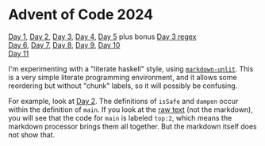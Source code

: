 # Advent of Code 2024

[Day 1](src/day01.md),
[Day 2](src/day02.md),
[Day 3](src/day03.md),
[Day 4](src/day04.md),
[Day 5](src/day05.md)
plus bonus [Day 3 regex](src/day03-re.md)
<br/>
[Day 6](src/day06.md),
[Day 7](src/day07.md),
[Day 8](src/day08.md),
[Day 9](src/day09.md),
[Day 10](src/day10.md)
<br/>
[Day 11](src/day11.md)

I'm experimenting with a "literate haskell" style, using
[`markdown-unlit`](https://github.com/sol/markdown-unlit).  This is a very
simple literate programming environment, and it allows some reordering but
without "chunk" labels, so it will possibly be confusing.

For example, look at [Day 2](src/day02.md). The definitions of `isSafe` and
`dampen` occur within the definition of `main`. If you look at the [raw
text](https://raw.githubusercontent.com/instinctive/edu-advent-2024/refs/heads/main/src/day02.md)
(not the markdown), you will see that the code for `main` is labeled `top:2`,
which means the markdown processor brings them all together. But the markdown
itself does not show that.

